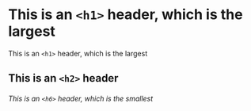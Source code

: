 # This is an `<h1>` header, which is the largest

This is an `<h1>` header, which is the largest

## This is an `<h2>` header

###### This is an `<h6>` header, which is the smallest
